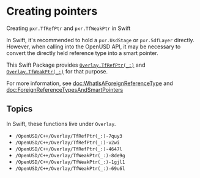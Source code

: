# Creating pointers
Creating `pxr.TfRefPtr` and `pxr.TfWeakPtr` in Swift

In Swift, it's recommended to hold a `pxr.UsdStage` or `pxr.SdfLayer` directly. However, when calling into the OpenUSD API, it may be necessary to convert the directly held reference type into a smart pointer. 

This Swift Package provides [`Overlay.TfRefPtr(_:)`](doc:OpenUSD/C++/Overlay/TfRefPtr(_:)-7quy3) and [`Overlay.TfWeakPtr(_:)`](doc:OpenUSD/C++/Overlay/TfWeakPtr(_:)-8de9g) for that purpose.

For more information, see <doc:WhatIsAForeignReferenceType> and <doc:ForeignReferenceTypesAndSmartPointers>

## Topics
In Swift, these functions live under `Overlay`.
- ``/OpenUSD/C++/Overlay/TfRefPtr(_:)-7quy3``
- ``/OpenUSD/C++/Overlay/TfRefPtr(_:)-v2wi``
- ``/OpenUSD/C++/Overlay/TfRefPtr(_:)-4647l``
- ``/OpenUSD/C++/Overlay/TfWeakPtr(_:)-8de9g``
- ``/OpenUSD/C++/Overlay/TfWeakPtr(_:)-1gjl1``
- ``/OpenUSD/C++/Overlay/TfWeakPtr(_:)-69u6l``
